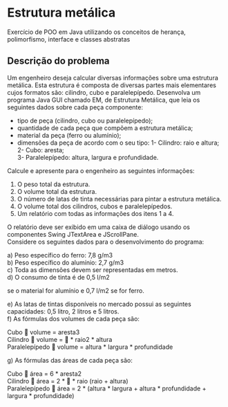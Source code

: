 
# Estrutura metálica

Exercício de POO em Java utilizando os conceitos de herança, polimorfismo, interface e classes abstratas

## Descrição do problema

Um engenheiro deseja calcular diversas informações sobre uma estrutura metálica. Esta estrutura
é composta de diversas partes mais elementares cujos formatos são: cilindro, cubo e
paralelepípedo. Desenvolva um programa Java GUI chamado EM, de Estrutura Metálica, que leia
os seguintes dados sobre cada peça componente:

* tipo de peça (cilindro, cubo ou paralelepípedo);
* quantidade de cada peça que compõem a estrutura metálica;
* material da peça (ferro ou alumínio);
* dimensões da peça de acordo com o seu tipo:
1- Cilindro: raio e altura;  
2- Cubo: aresta;  
3- Paralelepípedo: altura, largura e profundidade.

Calcule e apresente para o engenheiro as seguintes informações:
1. O peso total da estrutura.
2. O volume total da estrutura.
3. O número de latas de tinta necessárias para pintar a estrutura metálica.
4. O volume total dos cilindros, cubos e paralelepípedos.
5. Um relatório com todas as informações dos itens 1 a 4.
  


O relatório deve ser exibido em uma
caixa de diálogo usando os componentes Swing JTextArea e JScrollPane.  
Considere os seguintes dados para o desenvolvimento do programa:  

a) Peso específico do ferro: 7,8 g/m3  
b) Peso específico do alumínio: 2,7 g/m3  
c) Toda as dimensões devem ser representadas em metros.  
d) O consumo de tinta é de 0,5 l/m2

se o material for alumínio e 0,7 l/m2 se for ferro.

e) As latas de tintas disponíveis no mercado possui as seguintes capacidades: 0,5 litro, 2 litros e
5 litros.  
f) As fórmulas dos volumes de cada peça são:  

Cubo  volume = aresta3  
Cilindro  volume =  * raio2 * altura  
Paralelepípedo  volume = altura * largura * profundidade 

g) As fórmulas das áreas de cada peça são:  

Cubo  área = 6 * aresta2  
Cilindro  área = 2 *  * raio (raio + altura)  
Paralelepípedo  área = 2 * (altura * largura + altura * profundidade + largura * profundidade)
